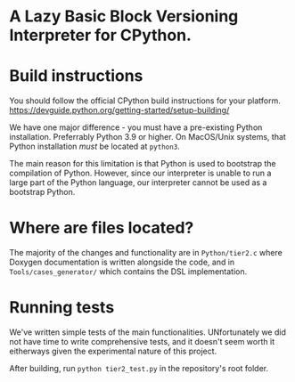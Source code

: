 # A Lazy Basic Block Versioning Interpreter for CPython.

# Build instructions

You should follow the official CPython build instructions for your platform.
https://devguide.python.org/getting-started/setup-building/

We have one major difference - you must have a pre-existing Python installation.
Preferrably Python 3.9 or higher. On MacOS/Unix systems, that Python installation
*must* be located at `python3`.

The main reason for this limitation is that Python is used to bootstrap the compilation
of Python. However, since our interpreter is unable to run a large part of the Python
language, our interpreter cannot be used as a bootstrap Python.


# Where are files located?

The majority of the changes and functionality are in `Python/tier2.c` where Doxygen documentation
is written alongside the code, and in `Tools/cases_generator/` which contains the DSL implementation.

# Running tests

We've written simple tests of the main functionalities.
UNfortunately we did not have time to write comprehensive tests, and it doesn't seem worth it eitherways given the experimental nature of this project.

After building, run `python tier2_test.py` in the repository's root folder.